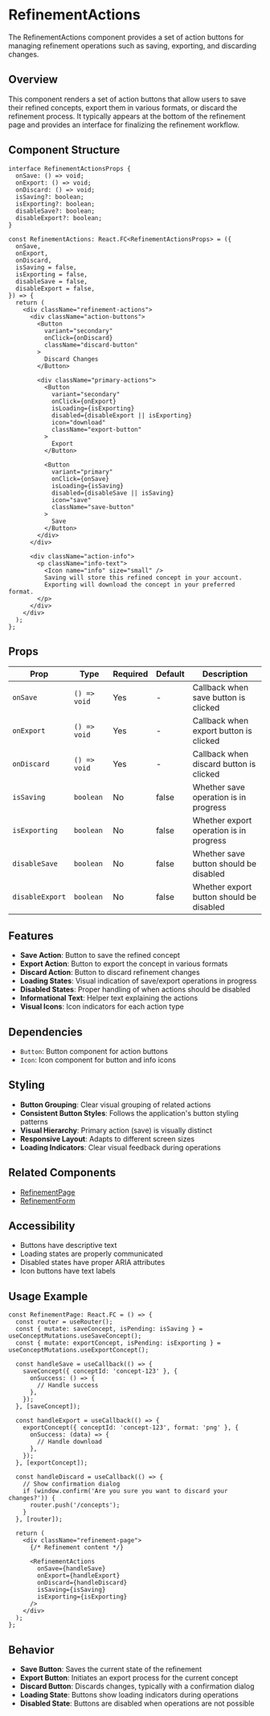 # RefinementActions

The RefinementActions component provides a set of action buttons for managing refinement operations such as saving, exporting, and discarding changes.

## Overview

This component renders a set of action buttons that allow users to save their refined concepts, export them in various formats, or discard the refinement process. It typically appears at the bottom of the refinement page and provides an interface for finalizing the refinement workflow.

## Component Structure

```tsx
interface RefinementActionsProps {
  onSave: () => void;
  onExport: () => void;
  onDiscard: () => void;
  isSaving?: boolean;
  isExporting?: boolean;
  disableSave?: boolean;
  disableExport?: boolean;
}

const RefinementActions: React.FC<RefinementActionsProps> = ({
  onSave,
  onExport,
  onDiscard,
  isSaving = false,
  isExporting = false,
  disableSave = false,
  disableExport = false,
}) => {
  return (
    <div className="refinement-actions">
      <div className="action-buttons">
        <Button
          variant="secondary"
          onClick={onDiscard}
          className="discard-button"
        >
          Discard Changes
        </Button>
        
        <div className="primary-actions">
          <Button
            variant="secondary"
            onClick={onExport}
            isLoading={isExporting}
            disabled={disableExport || isExporting}
            icon="download"
            className="export-button"
          >
            Export
          </Button>
          
          <Button
            variant="primary"
            onClick={onSave}
            isLoading={isSaving}
            disabled={disableSave || isSaving}
            icon="save"
            className="save-button"
          >
            Save
          </Button>
        </div>
      </div>
      
      <div className="action-info">
        <p className="info-text">
          <Icon name="info" size="small" />
          Saving will store this refined concept in your account. 
          Exporting will download the concept in your preferred format.
        </p>
      </div>
    </div>
  );
};
```

## Props

| Prop | Type | Required | Default | Description |
|------|------|----------|---------|-------------|
| `onSave` | `() => void` | Yes | - | Callback when save button is clicked |
| `onExport` | `() => void` | Yes | - | Callback when export button is clicked |
| `onDiscard` | `() => void` | Yes | - | Callback when discard button is clicked |
| `isSaving` | `boolean` | No | false | Whether save operation is in progress |
| `isExporting` | `boolean` | No | false | Whether export operation is in progress |
| `disableSave` | `boolean` | No | false | Whether save button should be disabled |
| `disableExport` | `boolean` | No | false | Whether export button should be disabled |

## Features

- **Save Action**: Button to save the refined concept
- **Export Action**: Button to export the concept in various formats
- **Discard Action**: Button to discard refinement changes
- **Loading States**: Visual indication of save/export operations in progress
- **Disabled States**: Proper handling of when actions should be disabled
- **Informational Text**: Helper text explaining the actions
- **Visual Icons**: Icon indicators for each action type

## Dependencies

- `Button`: Button component for action buttons
- `Icon`: Icon component for button and info icons

## Styling

- **Button Grouping**: Clear visual grouping of related actions
- **Consistent Button Styles**: Follows the application's button styling patterns
- **Visual Hierarchy**: Primary action (save) is visually distinct
- **Responsive Layout**: Adapts to different screen sizes
- **Loading Indicators**: Clear visual feedback during operations

## Related Components

- [RefinementPage](../RefinementPage.md)
- [RefinementForm](./RefinementForm.md)

## Accessibility

- Buttons have descriptive text
- Loading states are properly communicated
- Disabled states have proper ARIA attributes
- Icon buttons have text labels

## Usage Example

```tsx
const RefinementPage: React.FC = () => {
  const router = useRouter();
  const { mutate: saveConcept, isPending: isSaving } = useConceptMutations.useSaveConcept();
  const { mutate: exportConcept, isPending: isExporting } = useConceptMutations.useExportConcept();
  
  const handleSave = useCallback(() => {
    saveConcept({ conceptId: 'concept-123' }, {
      onSuccess: () => {
        // Handle success
      },
    });
  }, [saveConcept]);
  
  const handleExport = useCallback(() => {
    exportConcept({ conceptId: 'concept-123', format: 'png' }, {
      onSuccess: (data) => {
        // Handle download
      },
    });
  }, [exportConcept]);
  
  const handleDiscard = useCallback(() => {
    // Show confirmation dialog
    if (window.confirm('Are you sure you want to discard your changes?')) {
      router.push('/concepts');
    }
  }, [router]);
  
  return (
    <div className="refinement-page">
      {/* Refinement content */}
      
      <RefinementActions
        onSave={handleSave}
        onExport={handleExport}
        onDiscard={handleDiscard}
        isSaving={isSaving}
        isExporting={isExporting}
      />
    </div>
  );
};
```

## Behavior

- **Save Button**: Saves the current state of the refinement
- **Export Button**: Initiates an export process for the current concept
- **Discard Button**: Discards changes, typically with a confirmation dialog
- **Loading State**: Buttons show loading indicators during operations
- **Disabled State**: Buttons are disabled when operations are not possible 